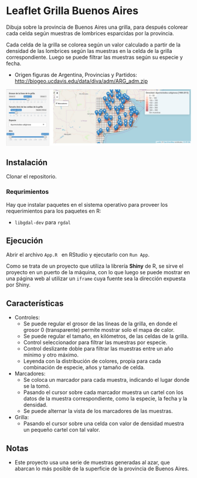 # Leaflet Grilla Buenos Aires
Dibuja sobre la provincia de Buenos Aires una grilla, para después colorear cada celda según muestras de lombrices esparcidas por la provincia.

Cada celda de la grilla se colorea según un valor calculado a partir de la densidad de las lombrices según las muestras en la celda de la grilla correspondiente. Luego se puede filtrar las muestras según su especie y fecha.

* Origen figuras de Argentina, Provincias y Partidos: http://biogeo.ucdavis.edu/data/diva/adm/ARG_adm.zip

![Captura](https://raw.githubusercontent.com/LeonMarchetti/Leaflet-Grilla-BsAs/master/screenshot.jpg)

## Instalación

Clonar el repositorio.

### Requrimientos

Hay que instalar paquetes en el sistema operativo para proveer los requerimientos para los paquetes en R:

- `libgdal-dev` para `rgdal`

## Ejecución
Abrir el archivo `App.R ` en RStudio y ejecutarlo con `Run App`.

Como se trata de un proyecto que utiliza la librería **Shiny** de R, se sirve el proyecto en un puerto de la máquina, con lo que luego se puede mostrar en una página web al utilizar un `iframe` cuya fuente sea la dirección expuesta por Shiny.

## Características
* Controles:
    * Se puede regular el grosor de las líneas de la grilla, en donde el grosor 0 (transparente) permite mostrar solo el mapa de calor.
    * Se puede regular el tamaño, en kilómetros, de las celdas de la grilla.
    * Control seleccionador para filtrar las muestras por especie.
    * Control deslizante doble para filtrar las muestras entre un año mínimo y otro máximo.
    * Leyenda con la distribución de colores, propia para cada combinación de especie, años y tamaño de celda.
* Marcadores:
    * Se coloca un marcador para cada muestra, indicando el lugar donde se la tomó.
    * Pasando el cursor sobre cada marcador muestra un cartel con los datos de la muestra correspondiente, como la especie, la fecha y la densidad.
    * Se puede alternar la vista de los marcadores de las muestras.
* Grilla:
    * Pasando el cursor sobre una celda con valor de densidad muestra un pequeño cartel con tal valor.

## Notas
* Este proyecto usa una serie de muestras generadas al azar, que abarcan lo más posible de la superficie de la provincia de Buenos Aires.
